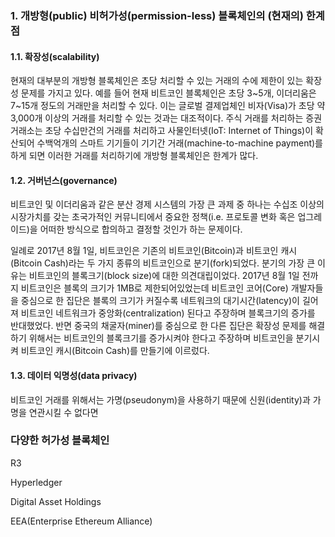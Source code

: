 ### 1. 개방형\(public\) 비허가성\(permission-less\) 블록체인의 \(현재의\) 한계점

#### 1.1. 확장성\(scalability\)

현재의 대부분의 개방형 블록체인은 초당 처리할 수 있는 거래의 수에 제한이 있는 확장성 문제를 가지고 있다. 예를 들어 현재 비트코인 블록체인은 초당 3~5개, 이더리움은 7~15개 정도의 거래만을 처리할 수 있다. 이는 글로벌 결제업체인 비자\(Visa\)가 초당 약 3,000개 이상의 거래를 처리할 수 있는 것과는 대조적이다. 주식 거래를 처리하는 증권거래소는 초당 수십만건의 거래를 처리하고 사물인터넷\(IoT: Internet of Things\)이 확산되어 수백억개의 스마트 기기들이 기기간 거래\(machine-to-machine payment\)를 하게 되면 이러한 거래를 처리하기에 개방형 블록체인은 한계가 많다.

#### 1.2. 거버넌스\(governance\)

비트코인 및 이더리움과 같은 분산 경제 시스템의 가장 큰 과제 중 하나는 수십조 이상의 시장가치를 갖는 초국가적인 커뮤니티에서 중요한 정책\(i.e. 프로토콜 변화 혹은 업그레이드\)을 어떠한 방식으로 합의하고 결정할 것인가 하는 문제이다.

일례로 2017년 8월 1일, 비트코인은 기존의 비트코인\(Bitcoin\)과 비트코인 캐시\(Bitcoin Cash\)라는 두 가지 종류의 비트코인으로 분기\(fork\)되었다. 분기의 가장 큰 이유는 비트코인의 블록크기\(block size\)에 대한 의견대립이었다. 2017년 8월 1일 전까지 비트코인은 블록의 크기가 1MB로 제한되어있었는데 비트코인 코어\(Core\) 개발자들을 중심으로 한 집단은 블록의 크기가 커질수록 네트워크의 대기시간\(latency\)이 길어져 비트코인 네트워크가 중앙화\(centralization\) 된다고 주장하며 블록크기의 증가를 반대했었다. 반면 중국의 채굴자\(miner\)를 중심으로 한 다른 집단은 확장성 문제를 해결하기 위해서는 비트코인의 블록크기를 증가시켜야 한다고 주장하며 비트코인을 분기시켜 비트코인 캐시\(Bitcoin Cash\)를 만들기에 이르렀다.

#### 1.3. 데이터 익명성\(data privacy\)

비트코인 거래를 위해서는 가명\(pseudonym\)을 사용하기 때문에 신원\(identity\)과 가명을 연관시킬 수 없다면 

### 다양한 허가성 블록체인

R3

Hyperledger

Digital Asset Holdings

EEA\(Enterprise Ethereum Alliance\)

